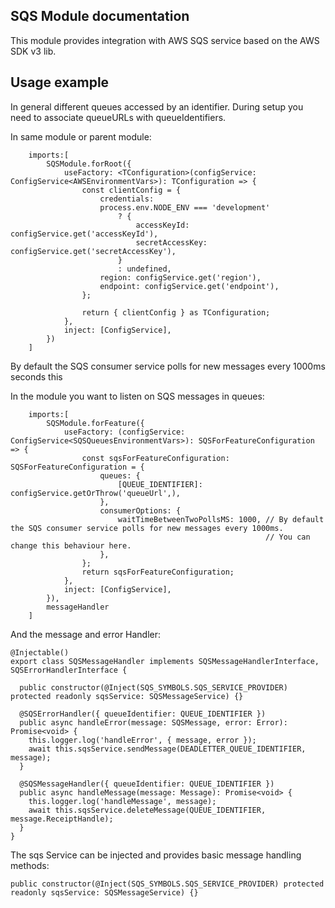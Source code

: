 ## SQS Module documentation

This module provides integration with AWS SQS service based on the AWS SDK v3 lib.

## Usage example

In general different queues accessed by an identifier.
During setup you need to associate queueURLs with queueIdentifiers.

In same module or parent module:

```
    imports:[
        SQSModule.forRoot({
            useFactory: <TConfiguration>(configService: ConfigService<AWSEnvironmentVars>): TConfiguration => {
                const clientConfig = {
                    credentials:
                    process.env.NODE_ENV === 'development'
                        ? {
                            accessKeyId: configService.get('accessKeyId'),
                            secretAccessKey: configService.get('secretAccessKey'),
                        }
                        : undefined,
                    region: configService.get('region'),
                    endpoint: configService.get('endpoint'),
                };

                return { clientConfig } as TConfiguration;
            },
            inject: [ConfigService],
        })
    ]
```

By default the SQS consumer service polls for new messages every 1000ms seconds this

In the module you want to listen on SQS messages in queues:

```
    imports:[
        SQSModule.forFeature({
            useFactory: (configService: ConfigService<SQSQueuesEnvironmentVars>): SQSForFeatureConfiguration => {
                const sqsForFeatureConfiguration: SQSForFeatureConfiguration = {
                    queues: {
                        [QUEUE_IDENTIFIER]: configService.getOrThrow('queueUrl',),
                    },
                    consumerOptions: {
                        waitTimeBetweenTwoPollsMS: 1000, // By default the SQS consumer service polls for new messages every 1000ms.
                                                         // You can change this behaviour here.
                    },
                };
                return sqsForFeatureConfiguration;
            },
            inject: [ConfigService],
        }),
        messageHandler
    ]
```

And the message and error Handler:

```
@Injectable()
export class SQSMessageHandler implements SQSMessageHandlerInterface, SQSErrorHandlerInterface {

  public constructor(@Inject(SQS_SYMBOLS.SQS_SERVICE_PROVIDER) protected readonly sqsService: SQSMessageService) {}

  @SQSErrorHandler({ queueIdentifier: QUEUE_IDENTIFIER })
  public async handleError(message: SQSMessage, error: Error): Promise<void> {
    this.logger.log('handleError', { message, error });
    await this.sqsService.sendMessage(DEADLETTER_QUEUE_IDENTIFIER, message);
  }

  @SQSMessageHandler({ queueIdentifier: QUEUE_IDENTIFIER })
  public async handleMessage(message: Message): Promise<void> {
    this.logger.log('handleMessage', message);
    await this.sqsService.deleteMessage(QUEUE_IDENTIFIER, message.ReceiptHandle);
  }
}
```

The sqs Service can be injected and provides basic message handling methods:

```
public constructor(@Inject(SQS_SYMBOLS.SQS_SERVICE_PROVIDER) protected readonly sqsService: SQSMessageService) {}
```
